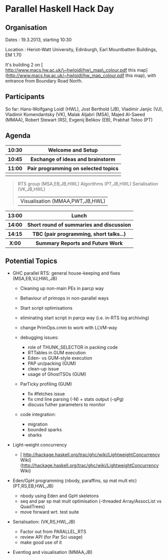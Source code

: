 # Parallel Haskell Hack Day


## Organisation



Dates : 19.3.2013, starting 10:30



Location : Heriot-Watt University, Edinburgh, Earl Mountbatten Buildings, EM 1.70



It's building 2 on [
http://www.macs.hw.ac.uk/\~hwloidl/hw\_map\_colour.pdf this map](http://www.macs.hw.ac.uk/~hwloidl/hw_map_colour.pdf this map), with entrance from Boundary Road North.
 


## Participants



So far: Hans-Wolfgang Loidl (HWL), Jost Berthold (JB), Vladimir Janjic (VJ), Vladimir Komendantsky (VK), Malak Aljabri (MSA), Majed Al-Saeed (MMAA), Robert Stewart (RS), Evgenij Belikov (EB), Prabhat Totoo (PT)


## Agenda


<table><tr><th> 10:30 </th>
<th> Welcome and Setup 
</th></tr>
<tr><th> 10:45 </th>
<th> Exchange of ideas and brainstorm 
</th></tr>
<tr><th> 11:00 </th>
<th> Pair programming on selected topics 
</th></tr>
<tr><th>       
</th>
<th></th></tr></table>


>
>
> RTS group (MSA,EB,JB,HWL)
> Algorithms (PT,JB,HWL)
> Serialisation (VK,JB,HWL)
>
>
> <table><tr><td>Visualisation (MMAA,PWT,JB,HWL) 
> </td></tr></table>
>
>

<table><tr><th> 13:00 </th>
<th> Lunch 
</th></tr>
<tr><th> 14:00 </th>
<th> Short round of summaries and discussion 
</th></tr>
<tr><th> 14:15 </th>
<th> TBC (pair programming, short talks...) 
</th></tr>
<tr><th> X:00  </th>
<th> Summary Reports and Future Work
</th></tr></table>


## Potential Topics


- GHC parallel RTS: general house-keeping and fixes  (MSA,EB,VJ,HWL,JB)

  - Cleaning up non-main PEs in parcp way
  - Behaviour of primops in non-parallel ways
  - Start script optimisations
  - eliminating start script in parcp way (i.e. in-RTS log archiving)
  - change PrimOps.cmm to work with LLVM-way
  - debugging issues:

    - role of THUNK\_SELECTOR in packing code
    - RTTables in GUM execution
    - Eden- vs GUM-style execution
    - PAP un/packing (GUM)
    - clean-up issue
    - usage of GhostTSOs (GUM)
  - ParTicky profiling (GUM)

    - fix \#fetches issue
    - fix cmd line parsing (-N) + stats output (-qPg)
    - discuss futher parameters to monitor
  - code integration:

    - migration
    - bounded sparks
    - sharks
- Light-weight concurrency

  - [
    http://hackage.haskell.org/trac/ghc/wiki/LightweightConcurrency Wiki](http://hackage.haskell.org/trac/ghc/wiki/LightweightConcurrency Wiki)
- Eden/GpH programming (nbody, paraffins, sp mat mult etc) (PT,RS,EB,HWL,JB)

  - nbody using Eden and GpH skeletons
  - seq and par sp mat mult optimisation (-threaded Array/AssocList vs QuadTrees)
  - move forward wrt. test suite
- Serialisation: (VK,RS,HWL,JB)

  - Factor out from PARALLEL\_RTS
  - review API (for Par Sci usage)
  - make good use of it 
- Eventlog and visualisation (MMAA,JB)
